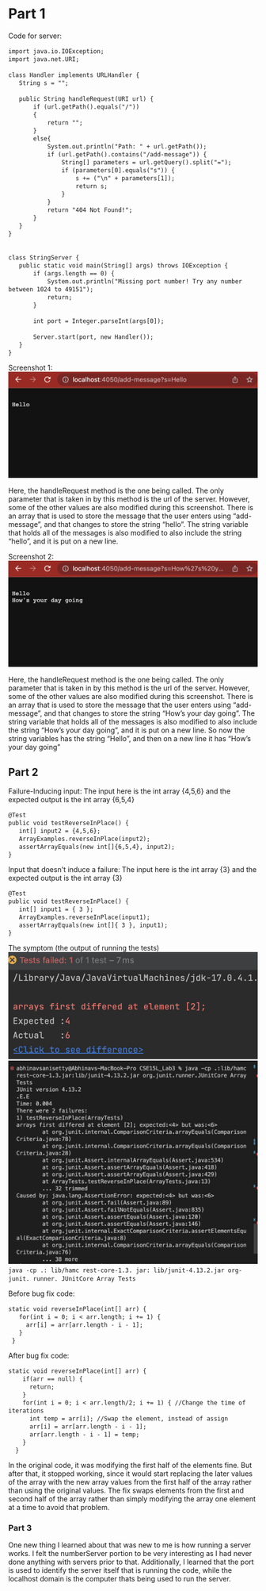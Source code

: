 # Part 1

Code for server: 

```
import java.io.IOException;
import java.net.URI;

class Handler implements URLHandler {
   String s = "";

   public String handleRequest(URI url) {
       if (url.getPath().equals("/"))
       {
           return "";
       }
       else{
           System.out.println("Path: " + url.getPath());
           if (url.getPath().contains("/add-message")) {
               String[] parameters = url.getQuery().split("=");
               if (parameters[0].equals("s")) {
                   s += ("\n" + parameters[1]);
                   return s;
               }
           }
           return "404 Not Found!";
       }
   }
}


class StringServer {
   public static void main(String[] args) throws IOException {
       if (args.length == 0) {
           System.out.println("Missing port number! Try any number between 1024 to 49151");
           return;
       }

       int port = Integer.parseInt(args[0]);

       Server.start(port, new Handler());
   }
}

```

Screenshot 1:
![Message 1](Message1.png)

Here, the handleRequest method is the one being called. The only parameter that is taken in by this method is the url of the server. However, some of the other values are also modified during this screenshot. There is an array that is used to store the message that the user enters using “add-message”, and that changes to store the string “hello”. The string variable that holds all of the messages is also modified to also include the string “hello”, and it is put on a new line.

Screenshot 2:
![Message 2](Message2.png)

Here, the handleRequest method is the one being called. The only parameter that is taken in by this method is the url of the server. However, some of the other values are also modified during this screenshot. There is an array that is used to store the message that the user enters using “add-message”, and that changes to store the string “How’s your day going”. The string variable that holds all of the messages is also modified to also include the string “How’s your day going”, and it is put on a new line. So now the string variables has the string “Hello”, and then on a new line it has “How’s your day going”

## Part 2

Failure-Inducing input:
The input here is the int array {4,5,6} and the expected output is the int array {6,5,4}
```
@Test
public void testReverseInPlace() {
   int[] input2 = {4,5,6};
   ArrayExamples.reverseInPlace(input2);
   assertArrayEquals(new int[]{6,5,4}, input2);
}
```
Input that doesn't induce a failure:
The input here is the int array {3} and the expected output is the int array {3}
```
@Test
public void testReverseInPlace() {
   int[] input1 = { 3 };
   ArrayExamples.reverseInPlace(input1);
   assertArrayEquals(new int[]{ 3 }, input1);
}
```

The symptom (the output of running the tests) 
![Message 2](Symptoms.png)
![Output](TestOutput.png)
```java -cp .: lib/hamc rest-core-1.3. jar: lib/junit-4.13.2.jar org-junit. runner. JUnitCore Array Tests```

Before bug fix code:
```
static void reverseInPlace(int[] arr) {
   for(int i = 0; i < arr.length; i += 1) {
     arr[i] = arr[arr.length - i - 1];
   }
 }
```
After bug fix code:
```
static void reverseInPlace(int[] arr) {
    if(arr == null) {
      return;
    }
    for(int i = 0; i < arr.length/2; i += 1) { //Change the time of iterations
      int temp = arr[i]; //Swap the element, instead of assign
      arr[i] = arr[arr.length - i - 1];
      arr[arr.length - i - 1] = temp;
    }
  }

```

In the original code, it was modifying the first half of the elements fine. But after that, it stopped working, since it would start replacing the later values of the array with the new array values from the first half of the array rather than using the original values. The fix swaps elements from the first and second half of the array rather than simply modifying the array one element at a time to avoid that problem.

### Part 3

One new thing I learned about that was new to me is how running a server works. I felt the numberServer portion to be very interesting as I had never done anything with servers prior to that. Additionally, I learned that the port is used to identify the server itself that is running the code, while the localhost domain is the computer thats being used to run the server.





